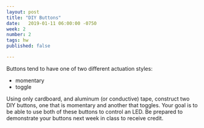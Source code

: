 ```yaml
---
layout: post
title: "DIY Buttons"
date:   2019-01-11 06:00:00 -0750
week: 2
number: 2
tags: hw
published: false

---
```


Buttons tend to have one of two different actuation styles:

* momentary
* toggle

Using only cardboard, and aluminum (or conductive) tape, construct two DIY buttons, one that is momentary and another that toggles. Your goal is to be able to use both of these buttons to control an LED. Be prepared to demonstrate your buttons next week in class to receive credit.
